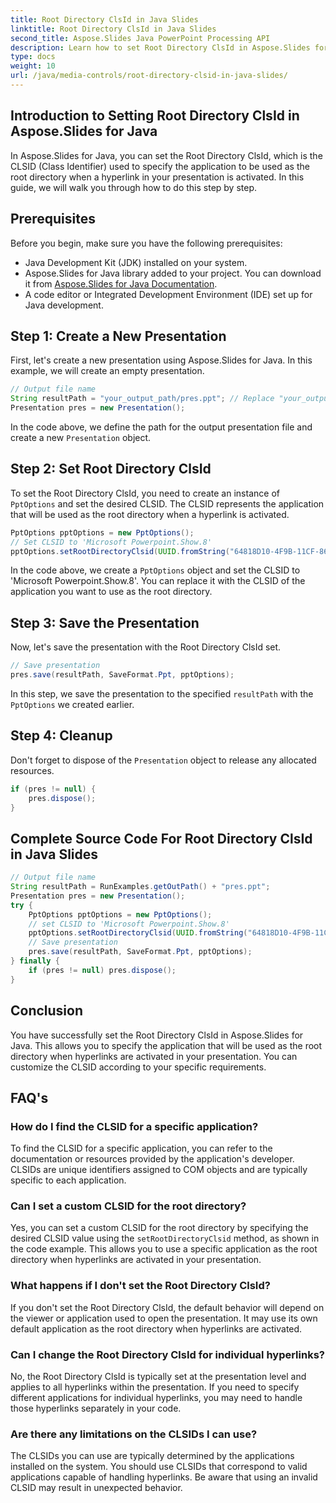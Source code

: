 ```yaml
---
title: Root Directory ClsId in Java Slides
linktitle: Root Directory ClsId in Java Slides
second_title: Aspose.Slides Java PowerPoint Processing API
description: Learn how to set Root Directory ClsId in Aspose.Slides for Java presentations. Customize hyperlink behavior with CLSID.
type: docs
weight: 10
url: /java/media-controls/root-directory-clsid-in-java-slides/
---
```


## Introduction to Setting Root Directory ClsId in Aspose.Slides for Java

In Aspose.Slides for Java, you can set the Root Directory ClsId, which is the CLSID (Class Identifier) used to specify the application to be used as the root directory when a hyperlink in your presentation is activated. In this guide, we will walk you through how to do this step by step.

## Prerequisites

Before you begin, make sure you have the following prerequisites:

- Java Development Kit (JDK) installed on your system.
- Aspose.Slides for Java library added to your project. You can download it from [Aspose.Slides for Java Documentation](https://reference.aspose.com/slides/java/).
- A code editor or Integrated Development Environment (IDE) set up for Java development.

## Step 1: Create a New Presentation

First, let's create a new presentation using Aspose.Slides for Java. In this example, we will create an empty presentation.

```java
// Output file name
String resultPath = "your_output_path/pres.ppt"; // Replace "your_output_path" with your desired output directory.
Presentation pres = new Presentation();
```

In the code above, we define the path for the output presentation file and create a new `Presentation` object.

## Step 2: Set Root Directory ClsId

To set the Root Directory ClsId, you need to create an instance of `PptOptions` and set the desired CLSID. The CLSID represents the application that will be used as the root directory when a hyperlink is activated.

```java
PptOptions pptOptions = new PptOptions();
// Set CLSID to 'Microsoft Powerpoint.Show.8'
pptOptions.setRootDirectoryClsid(UUID.fromString("64818D10-4F9B-11CF-86EA-00AA00B929E8"));
```

In the code above, we create a `PptOptions` object and set the CLSID to 'Microsoft Powerpoint.Show.8'. You can replace it with the CLSID of the application you want to use as the root directory.

## Step 3: Save the Presentation

Now, let's save the presentation with the Root Directory ClsId set.

```java
// Save presentation
pres.save(resultPath, SaveFormat.Ppt, pptOptions);
```

In this step, we save the presentation to the specified `resultPath` with the `PptOptions` we created earlier.

## Step 4: Cleanup

Don't forget to dispose of the `Presentation` object to release any allocated resources.

```java
if (pres != null) {
    pres.dispose();
}
```

## Complete Source Code For Root Directory ClsId in Java Slides

```java
// Output file name
String resultPath = RunExamples.getOutPath() + "pres.ppt";
Presentation pres = new Presentation();
try {
	PptOptions pptOptions = new PptOptions();
	// set CLSID to 'Microsoft Powerpoint.Show.8'
	pptOptions.setRootDirectoryClsid(UUID.fromString("64818D10-4F9B-11CF-86EA-00AA00B929E8"));
	// Save presentation
	pres.save(resultPath, SaveFormat.Ppt, pptOptions);
} finally {
	if (pres != null) pres.dispose();
}
```

## Conclusion

You have successfully set the Root Directory ClsId in Aspose.Slides for Java. This allows you to specify the application that will be used as the root directory when hyperlinks are activated in your presentation. You can customize the CLSID according to your specific requirements.

## FAQ's

### How do I find the CLSID for a specific application?

To find the CLSID for a specific application, you can refer to the documentation or resources provided by the application's developer. CLSIDs are unique identifiers assigned to COM objects and are typically specific to each application.

### Can I set a custom CLSID for the root directory?

Yes, you can set a custom CLSID for the root directory by specifying the desired CLSID value using the `setRootDirectoryClsid` method, as shown in the code example. This allows you to use a specific application as the root directory when hyperlinks are activated in your presentation.

### What happens if I don't set the Root Directory ClsId?

If you don't set the Root Directory ClsId, the default behavior will depend on the viewer or application used to open the presentation. It may use its own default application as the root directory when hyperlinks are activated.

### Can I change the Root Directory ClsId for individual hyperlinks?

No, the Root Directory ClsId is typically set at the presentation level and applies to all hyperlinks within the presentation. If you need to specify different applications for individual hyperlinks, you may need to handle those hyperlinks separately in your code.

### Are there any limitations on the CLSIDs I can use?

The CLSIDs you can use are typically determined by the applications installed on the system. You should use CLSIDs that correspond to valid applications capable of handling hyperlinks. Be aware that using an invalid CLSID may result in unexpected behavior.
